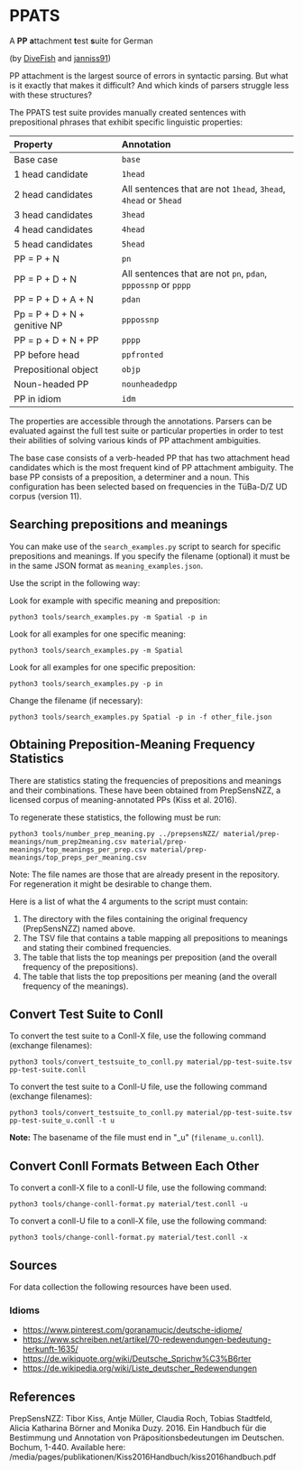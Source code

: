 # PPATS
A **PP** **a**ttachment **t**est **s**uite for German

(by [DiveFish](https://github.com/DiveFish/) and [janniss91](https://github.com/janniss91/))

PP attachment is the largest source of errors in syntactic parsing. But what is it exactly that makes it difficult? And which kinds of parsers struggle less with these structures?

The PPATS test suite provides manually created sentences with prepositional phrases that exhibit specific linguistic properties:

|Property | Annotation |
|:------------- |:-------------|
|Base case|`base`|
|1 head candidate|`1head`|
|2 head candidates|All sentences that are not `1head`, `3head`, `4head` or `5head`|
|3 head candidates|`3head`|
|4 head candidates|`4head`|
|5 head candidates|`5head`|
|PP = P + N|`pn`|
|PP = P + D + N|All sentences that are not `pn`, `pdan`, `pppossnp` or `pppp`|
|PP = P + D + A + N|`pdan`|
|Pp = P + D + N + genitive NP|`pppossnp`|
|PP = p + D + N + PP|`pppp`|
|PP before head|`ppfronted`|
|Prepositional object|`objp`|
|Noun-headed PP|`nounheadedpp`|
|PP in idiom|`idm`|

The properties are accessible through the annotations. Parsers can be evaluated against the full test suite or particular properties in order to test their abilities of solving various kinds of PP attachment ambiguities.

The base case consists of a verb-headed PP that has two attachment head candidates which is the most frequent kind of PP attachment ambiguity. The base PP consists of a preposition, a determiner and a noun. This configuration has been selected based on frequencies in the TüBa-D/Z UD corpus (version 11).

## Searching prepositions and meanings

You can make use of the `search_examples.py` script to search for specific prepositions and meanings. If you specify the filename (optional) it must be in the same JSON format as `meaning_examples.json`.

Use the script in the following way:

Look for example with specific meaning and preposition:

    python3 tools/search_examples.py -m Spatial -p in

Look for all examples for one specific meaning:

    python3 tools/search_examples.py -m Spatial

Look for all examples for one specific preposition:

    python3 tools/search_examples.py -p in

Change the filename (if necessary):

    python3 tools/search_examples.py Spatial -p in -f other_file.json

## Obtaining Preposition-Meaning Frequency Statistics

There are statistics stating the frequencies of prepositions and meanings and their combinations.
These have been obtained from PrepSensNZZ, a licensed corpus of meaning-annotated PPs (Kiss et al. 2016).

To regenerate these statistics, the following must be run:

    python3 tools/number_prep_meaning.py ../prepsensNZZ/ material/prep-meanings/num_prep2meaning.csv material/prep-meanings/top_meanings_per_prep.csv material/prep-meanings/top_preps_per_meaning.csv 

Note: The file names are those that are already present in the repository. For regeneration it might be desirable to change them.

Here is a list of what the 4 arguments to the script must contain:

1. The directory with the files containing the original frequency (PrepSensNZZ) named above.
2. The TSV file that contains a table mapping all prepositions to meanings and stating their combined frequencies.
3. The table that lists the top meanings per preposition (and the overall frequency of the prepositions).
4. The table that lists the top prepositions per meaning (and the overall frequency of the meanings).

## Convert Test Suite to Conll

To convert the test suite to a Conll-X file, use the following command (exchange filenames):

    python3 tools/convert_testsuite_to_conll.py material/pp-test-suite.tsv pp-test-suite.conll


To convert the test suite to a Conll-U file, use the following command (exchange filenames):

    python3 tools/convert_testsuite_to_conll.py material/pp-test-suite.tsv pp-test-suite_u.conll -t u
  
**Note:** The basename of the file must end in "_u" (`filename_u.conll`).

## Convert Conll Formats Between Each Other

To convert a conll-X file to a conll-U file, use the following command:

    python3 tools/change-conll-format.py material/test.conll -u

To convert a conll-U file to a conll-X file, use the following command:

    python3 tools/change-conll-format.py material/test.conll -x

## Sources

For data collection the following resources have been used.

### Idioms

- https://www.pinterest.com/goranamucic/deutsche-idiome/
- https://www.schreiben.net/artikel/70-redewendungen-bedeutung-herkunft-1635/
- https://de.wikiquote.org/wiki/Deutsche_Sprichw%C3%B6rter
- https://de.wikipedia.org/wiki/Liste_deutscher_Redewendungen

## References
PrepSensNZZ: Tibor Kiss, Antje Müller, Claudia Roch, Tobias Stadtfeld, Alicia Katharina Börner and Monika Duzy. 2016. Ein Handbuch für die Bestimmung und Annotation von Präpositionsbedeutungen im Deutschen. Bochum, 1-440. Available here: /media/pages/publikationen/Kiss2016Handbuch/kiss2016handbuch.pdf
